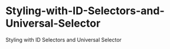 # Styling-with-ID-Selectors-and-Universal-Selector
Styling with ID Selectors and Universal Selector
